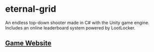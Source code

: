 # eternal-grid
An endless top-down shooter made in C# with the Unity game engine. Includes an online leaderboard system powered by LootLocker.
## [Game Website](desolaterobot.itch.io/eternal-grid)
